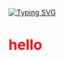 <a href="https://git.io/typing-svg"><img src="https://readme-typing-svg.demolab.com?font=Fira+&pause=1000&color=2D9ECF&background=1B5CEF00&center=true&vCenter=true&width=435&lines=Task-Lister+in+differents+language" alt="Typing SVG" /></a>
<h1 class="ks">hello<h1>
<style>
  .ks{
     color: red;
  }
</ste>